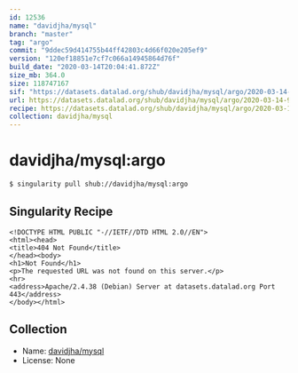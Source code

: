 ```yaml
---
id: 12536
name: "davidjha/mysql"
branch: "master"
tag: "argo"
commit: "9ddec59d414755b44ff42803c4d66f020e205ef9"
version: "120ef18851e7cf7c066a14945864d76f"
build_date: "2020-03-14T20:04:41.872Z"
size_mb: 364.0
size: 118747167
sif: "https://datasets.datalad.org/shub/davidjha/mysql/argo/2020-03-14-9ddec59d-120ef188/120ef18851e7cf7c066a14945864d76f.sif"
url: https://datasets.datalad.org/shub/davidjha/mysql/argo/2020-03-14-9ddec59d-120ef188/
recipe: https://datasets.datalad.org/shub/davidjha/mysql/argo/2020-03-14-9ddec59d-120ef188/Singularity
collection: davidjha/mysql
---
```


# davidjha/mysql:argo

```bash
$ singularity pull shub://davidjha/mysql:argo
```

## Singularity Recipe

```singularity
<!DOCTYPE HTML PUBLIC "-//IETF//DTD HTML 2.0//EN">
<html><head>
<title>404 Not Found</title>
</head><body>
<h1>Not Found</h1>
<p>The requested URL was not found on this server.</p>
<hr>
<address>Apache/2.4.38 (Debian) Server at datasets.datalad.org Port 443</address>
</body></html>
```

## Collection

 - Name: [davidjha/mysql](https://github.com/davidjha/mysql)
 - License: None

